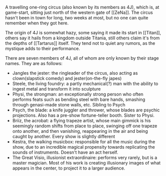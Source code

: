 A travelling one-ring circus (also known by its members as 4J), which is, at game-start, sitting just north of the western gate of [[ZeNa]]. The circus hasn't been in town for long, two weeks at most, but no one can quite remember when they got here.

The origin of 4J is somewhat hazy, some saying it made its start in [[Titan]], others say it hails from a kingdom outside Titania, still others claim it's from the depths of [[Tartarus]] itself. They tend not to quiet any rumors, as the mystique adds to their performance.

There are seven members of 4J, all of whom are only known by their stage names. They are as follows:

- Jangles the jester: the ringleader of the circus, also acting as clown(slapstick comedy) and jester(on-the-fly japes)
- Steele, the living foundry: a partly mechanical(?) man with the ability to ingest metal and transform it into sculpture
- Physi, the strongman: an exceptionally strong person who often performs feats such as bending steel with bare hands, smashing through genasi-made stone walls, etc. Sibling to Psych
- Psych, the blade: a knife juggler and thrower, whose blades are psychic projections. Also has a pre-show fortune-teller booth. Sister to Physi.
- Briiz, the acrobat: a flying trapeze artist, whose main gimmick is his seemingly random shifts from place to place, swinging off one trapeze onto another, and then vanishing, reappearing in the air and being caught by another. Every show is slightly different
- Kestra, the walking musicbox: responsible for all the music during the show, due to an incredible magical propensity towards replicating the sounds of instruments. Doesn't have an act herself.
- The Great Visio, illusionist extraordinaire: performs very rarely, but is a master magician. Most of his work is creating illusionary images of what appears in the center, to project it to a larger audience.